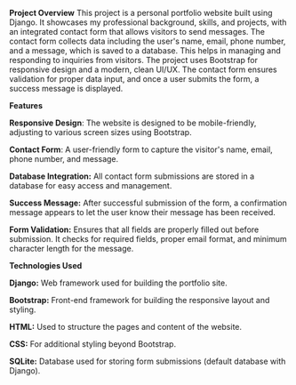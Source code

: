 **Project Overview**
This project is a personal portfolio website built using Django. It showcases my
professional background, skills, and projects, with an integrated contact form that allows
visitors to send messages. The contact form collects data including the user's name, email, 
phone number, and a message, which is saved to a database. This helps in managing and responding
to inquiries from visitors.
The project uses Bootstrap for responsive design and a modern, clean UI/UX. The contact 
form ensures validation for proper data input, and once a user submits the form, a success 
message is displayed.

**Features**

**Responsive Design**:
The website is designed to be mobile-friendly, adjusting to various screen sizes using Bootstrap.

**Contact Form**: 
A user-friendly form to capture the visitor's name, email, phone number, and message.

**Database Integration:** All contact form submissions are stored in a database for easy access and management.

**Success Message:** After successful submission of the form, a confirmation message appears to let the user know their message has been received.

**Form Validation:** Ensures that all fields are properly filled out before submission. It checks for required fields, proper email format, and minimum character length for the message.

**Technologies Used**

**Django:** Web framework used for building the portfolio site.

**Bootstrap:** Front-end framework for building the responsive layout and styling.

**HTML:** Used to structure the pages and content of the website.

**CSS:** For additional styling beyond Bootstrap.

**SQLite:** Database used for storing form submissions (default database with Django).